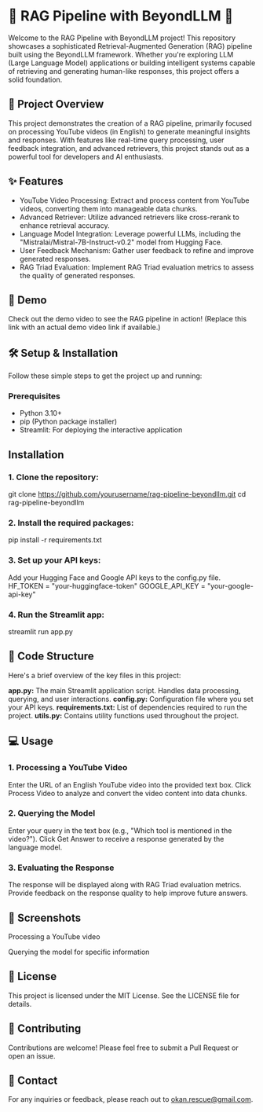 # 🌟 RAG Pipeline with BeyondLLM 🌟 #
Welcome to the RAG Pipeline with BeyondLLM project! This repository showcases a sophisticated Retrieval-Augmented Generation (RAG) pipeline built using the BeyondLLM framework. Whether you're exploring LLM (Large Language Model) applications or building intelligent systems capable of retrieving and generating human-like responses, this project offers a solid foundation.

 <!-- Replace with actual image link -->

## 🚀 Project Overview
This project demonstrates the creation of a RAG pipeline, primarily focused on processing YouTube videos (in English) to generate meaningful insights and responses. With features like real-time query processing, user feedback integration, and advanced retrievers, this project stands out as a powerful tool for developers and AI enthusiasts.

## ✨ Features
- YouTube Video Processing: Extract and process content from YouTube videos, converting them into manageable data chunks.
- Advanced Retriever: Utilize advanced retrievers like cross-rerank to enhance retrieval accuracy.
- Language Model Integration: Leverage powerful LLMs, including the "Mistralai/Mistral-7B-Instruct-v0.2" model from Hugging Face.
- User Feedback Mechanism: Gather user feedback to refine and improve generated responses.
- RAG Triad Evaluation: Implement RAG Triad evaluation metrics to assess the quality of generated responses.
## 🎥 Demo
Check out the demo video to see the RAG pipeline in action! (Replace this link with an actual demo video link if available.)

## 🛠️ Setup & Installation
Follow these simple steps to get the project up and running:

### Prerequisites
- Python 3.10+
- pip (Python package installer)
- Streamlit: For deploying the interactive application
## Installation
### 1. Clone the repository:
  git clone https://github.com/yourusername/rag-pipeline-beyondllm.git
  cd rag-pipeline-beyondllm

### 2. Install the required packages:
   pip install -r requirements.txt
### 3. Set up your API keys:
  Add your Hugging Face and Google API keys to the config.py file.
  HF_TOKEN = "your-huggingface-token"
  GOOGLE_API_KEY = "your-google-api-key"
### 4. Run the Streamlit app:
   streamlit run app.py
## 📜 Code Structure
Here's a brief overview of the key files in this project:

**app.py:** The main Streamlit application script. Handles data processing, querying, and user interactions.
**config.py:** Configuration file where you set your API keys.
**requirements.txt:** List of dependencies required to run the project.
**utils.py:** Contains utility functions used throughout the project.
## 💻 Usage
### 1. Processing a YouTube Video
Enter the URL of an English YouTube video into the provided text box.
Click Process Video to analyze and convert the video content into data chunks.
### 2. Querying the Model
Enter your query in the text box (e.g., "Which tool is mentioned in the video?").
Click Get Answer to receive a response generated by the language model.
### 3. Evaluating the Response
The response will be displayed along with RAG Triad evaluation metrics.
Provide feedback on the response quality to help improve future answers.
## 🎨 Screenshots

Processing a YouTube video


Querying the model for specific information

## 📝 License
This project is licensed under the MIT License. See the LICENSE file for details.

## 🤝 Contributing
Contributions are welcome! Please feel free to submit a Pull Request or open an issue.

## 📧 Contact
For any inquiries or feedback, please reach out to okan.rescue@gmail.com.
